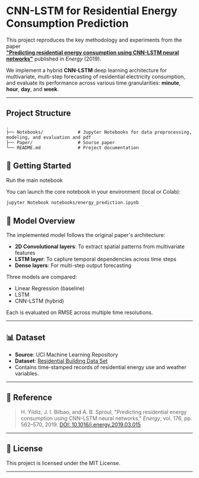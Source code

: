 # CNN-LSTM for Residential Energy Consumption Prediction

This project reproduces the key methodology and experiments from the paper  
**["Predicting residential energy consumption using CNN-LSTM neural networks"](https://doi.org/10.1016/j.energy.2019.03.015)** published in *Energy* (2019).

We implement a hybrid **CNN-LSTM** deep learning architecture for multivariate, multi-step forecasting of residential electricity consumption, and evaluate its performance across various time granularities: **minute**, **hour**, **day**, and **week**.

---

## Project Structure

```
.
├── Notebooks/             # Jupyter Notebooks for data preprocessing, modeling, and evaluation and pdf
├── Paper/                 # Sourse paper
└── README.md              # Project documentation
```

## 🚀 Getting Started

Run the main notebook

You can launch the core notebook in your environment (local or Colab):

```bash
jupyter Notebook notebooks/energy_prediction.ipynb
```

## 🧠 Model Overview

The implemented model follows the original paper's architecture:

* **2D Convolutional layers**: To extract spatial patterns from multivariate features
* **LSTM layer**: To capture temporal dependencies across time steps
* **Dense layers**: For multi-step output forecasting

Three models are compared:

* Linear Regression (baseline)
* LSTM
* CNN-LSTM (hybrid)

Each is evaluated on RMSE across multiple time resolutions.

---

## 📊 Dataset

* **Source**: UCI Machine Learning Repository
* **Dataset**: [Residential Building Data Set](https://archive.ics.uci.edu/ml/datasets/Residential+Building+Data)
* Contains time-stamped records of residential energy use and weather variables.

---

## 📄 Reference

> H. Yildiz, J. I. Bilbao, and A. B. Sproul, "Predicting residential energy consumption using CNN-LSTM neural networks," *Energy*, vol. 176, pp. 562–570, 2019.
> [DOI: 10.1016/j.energy.2019.03.015](https://doi.org/10.1016/j.energy.2019.03.015)

---

## 📜 License

This project is licensed under the MIT License.

---

